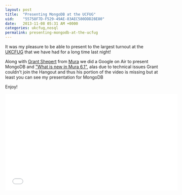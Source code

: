 ```yaml
---
layout: post
title:  "Presenting MongoDB at the UCFUG"
uid:	"55758F7D-F529-49AE-83AEC580DDD28E80"
date:   2013-11-08 05:31 AM +0000
categories: ukcfug,nosql
permalink: presenting-mongodb-at-the-ucfug
---
```

<p>It was my pleasure to be able to present to the largest turnout at the <a href="http://ukcfug.org/">UKCFUG</a> that we have had for a long time last night! </p>
<p>Along with <a href="https://twitter.com/grantshepert">Grant Shepert</a> from <a href="http://www.getmura.com/">Mura</a> we did a Google on Air to present MongoDB and <a href="http://www.getmura.com/blog/mura-cms-v61-ready-for-preview/">"What is new in Mura 6.1"</a>, alas due to technical issues Grant couldn't join the Hangout and thus his portion of the video is missing but at least you can see my presentation for MongoDB</p>
<p>Enjoy!</p>
<iframe width="560" height="315" src="//www.youtube.com/embed/N-Vbbb09daY" frameborder="0" allowfullscreen></iframe>